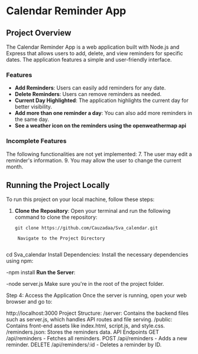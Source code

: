 # Calendar Reminder App

## Project Overview
The Calendar Reminder App is a web application built with Node.js and Express that allows users to add, delete, and view reminders for specific dates. The application features a simple and user-friendly interface.

### Features
- **Add Reminders**: Users can easily add reminders for any date.
- **Delete Reminders**: Users can remove reminders as needed.
- **Current Day Highlighted**: The application highlights the current day for better visibility.
- **Add more than one reminder a day**: You can also add more reminders in the same day.
- **See a weather icon on the reminders using the openweathermap api**

### Incomplete Features
The following functionalities are not yet implemented:
7. The user may edit a reminder's information. 
9. You may allow the user to change the current month.

## Running the Project Locally

To run this project on your local machine, follow these steps:

1. **Clone the Repository**:
   Open your terminal and run the following command to clone the repository:
   ```
   git clone https://github.com/Cauzadaa/Sva_calendar.git

    Navigate to the Project Directory


cd Sva_calendar
Install Dependencies: Install the necessary dependencies using npm:


-npm install 
**Run the Server**: 

-node server.js
Make sure you're in the root of the project folder.

Step 4: Access the Application
Once the server is running, open your web browser and go to:

http://localhost:3000
Project Structure:
/server: Contains the backend files such as server.js, which handles API routes and file serving.
/public: Contains front-end assets like index.html, script.js, and style.css.
/reminders.json: Stores the reminders data.
API Endpoints
GET /api/reminders - Fetches all reminders.
POST /api/reminders - Adds a new reminder.
DELETE /api/reminders/:id - Deletes a reminder by ID.




